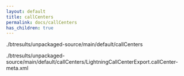 ```yaml
---
layout: default
title: callCenters
permalink: docs/callCenters
has_children: true
---
```




./btresults/unpackaged-source/main/default/callCenters

./btresults/unpackaged-source/main/default/callCenters/LightningCallCenterExport.callCenter-meta.xml

